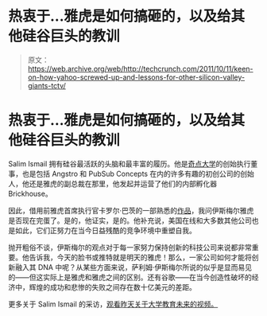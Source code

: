 # 热衷于...雅虎是如何搞砸的，以及给其他硅谷巨头的教训

> 原文：<https://web.archive.org/web/http://techcrunch.com/2011/10/11/keen-on-how-yahoo-screwed-up-and-lessons-for-other-silicon-valley-giants-tctv/>

# 热衷于…雅虎是如何搞砸的，以及给其他硅谷巨头的教训

Salim Ismail 拥有硅谷最活跃的头脑和最丰富的履历。他是[奇点大学](https://web.archive.org/web/20230205030407/http://www.crunchbase.com/company/singularity-university)的创始执行董事，也是包括 Angstro 和 PubSub Concepts 在内的许多有趣的初创公司的创始人，他还是雅虎的副总裁在那里，他发起并运营了他们的内部孵化器 Brickhouse。

因此，借用前雅虎首席执行官卡罗尔·巴茨的一部熟悉的[作品](https://web.archive.org/web/20230205030407/https://techcrunch.com/2010/05/24/carol-bartz-talkes-with-michael-arrington-at-techcrunch-disrupt/)，我问伊斯梅尔雅虎是否现在完蛋了。是的，他证实，是的。他补充说，美国在线和大多数其他公司也是如此，它们正努力在当今日益残酷的竞争环境中重塑自我。

抛开粗俗不谈，伊斯梅尔的观点对于每一家努力保持创新的科技公司来说都非常重要。他告诉我，今天的脸书或推特就是明天的雅虎！那么，一家公司如何才能将创新融入其 DNA 中呢？从某些方面来说，萨利姆·伊斯梅尔所说的似乎是显而易见的——但这实际上是雅虎和雅虎之间的区别。还有谷歌——在当今创造性破坏的经济中，辉煌的成功和悲惨的失败之间存在数十亿美元的差距。

更多关于 Salim Ismail 的采访，[观看昨天关于大学教育未来的视频。](https://web.archive.org/web/20230205030407/https://techcrunch.com/2011/10/10/keen-on-the-future-of-the-university-might-well-be-singularity-tctv/)